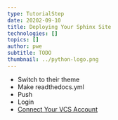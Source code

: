 ```yaml
---
type: TutorialStep
date: 20202-09-10
title: Deploying Your Sphinx Site
technologies: []
topics: []
author: pwe
subtitle: TODO
thumbnail: ../python-logo.png
---
```



- Switch to their theme
- Make readthedocs.yml
- Push
- Login
- [Connect Your VCS Account](https://docs.readthedocs.io/en/stable/connected-accounts.html)
